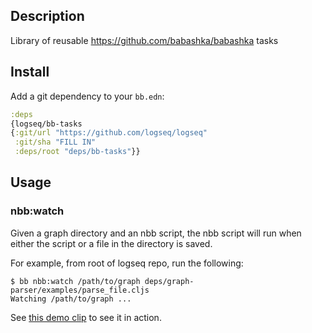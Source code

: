 ## Description

Library of reusable https://github.com/babashka/babashka tasks

## Install

Add a git dependency to your `bb.edn`:

```clojure
:deps
{logseq/bb-tasks
{:git/url "https://github.com/logseq/logseq"
 :git/sha "FILL IN"
 :deps/root "deps/bb-tasks"}}
```

## Usage

### nbb:watch

Given a graph directory and an nbb script, the nbb script will run when either the
script or a file in the directory is saved.

For example, from root of logseq repo, run the following:

```
$ bb nbb:watch /path/to/graph deps/graph-parser/examples/parse_file.cljs
Watching /path/to/graph ...
```

See [this demo
clip](https://www.loom.com/share/20debb49fdd64e77ae83056289750b0f) to see it in
action.
